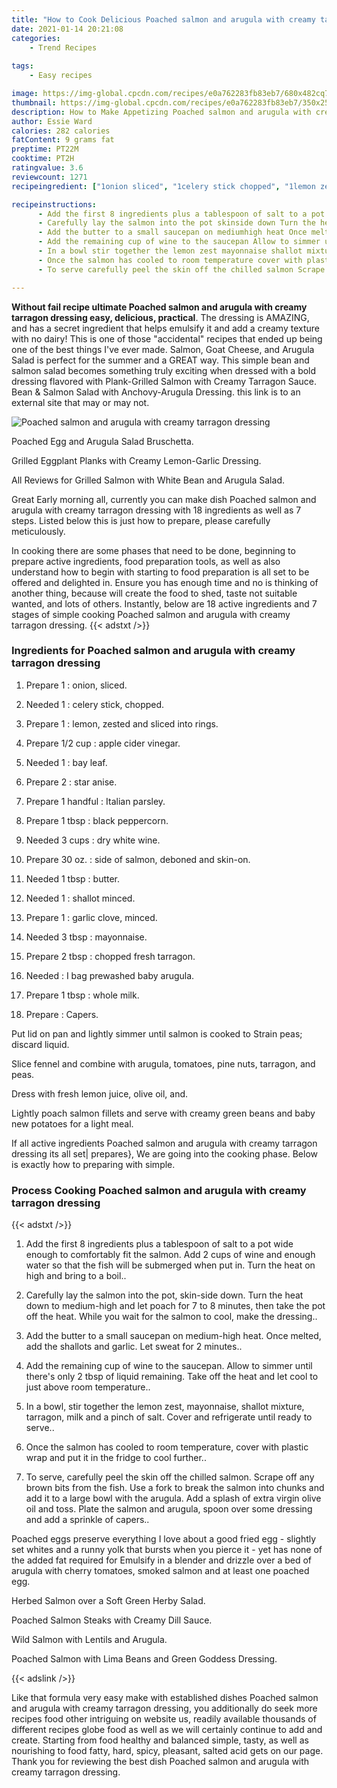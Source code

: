 ```yaml
---
title: "How to Cook Delicious Poached salmon and arugula with creamy tarragon dressing"
date: 2021-01-14 20:21:08
categories:
    - Trend Recipes
    
tags:
    - Easy recipes

image: https://img-global.cpcdn.com/recipes/e0a762283fb83eb7/680x482cq70/poached-salmon-and-arugula-with-creamy-tarragon-dressing-recipe-main-photo.jpg
thumbnail: https://img-global.cpcdn.com/recipes/e0a762283fb83eb7/350x250cq70/poached-salmon-and-arugula-with-creamy-tarragon-dressing-recipe-main-photo.jpg
description: How to Make Appetizing Poached salmon and arugula with creamy tarragon dressing with 18 ingredients and 7 stages of easy cooking.
author: Essie Ward
calories: 282 calories
fatContent: 9 grams fat
preptime: PT22M
cooktime: PT2H
ratingvalue: 3.6
reviewcount: 1271
recipeingredient: ["1onion sliced", "1celery stick chopped", "1lemon zested and sliced into rings", "1/2 cupapple cider vinegar", "1bay leaf", "2star anise", "1 handfulItalian parsley", "1 tbspblack peppercorn", "3 cupsdry white wine", "30 oz.side of salmon deboned and skinon", "1 tbspbutter", "1shallot minced", "1garlic clove minced", "3 tbspmayonnaise", "2 tbspchopped fresh tarragon", "I bag prewashed baby arugula", "1 tbspwhole milk", "Capers"]

recipeinstructions: 
      - Add the first 8 ingredients plus a tablespoon of salt to a pot wide enough to comfortably fit the salmon Add 2 cups of wine and enough water so that the fish will be submerged when put in Turn the heat on high and bring to a boil 
      - Carefully lay the salmon into the pot skinside down Turn the heat down to mediumhigh and let poach for 7 to 8 minutes then take the pot off the heat While you wait for the salmon to cool make the dressing 
      - Add the butter to a small saucepan on mediumhigh heat Once melted add the shallots and garlic Let sweat for 2 minutes 
      - Add the remaining cup of wine to the saucepan Allow to simmer until theres only 2 tbsp of liquid remaining Take off the heat and let cool to just above room temperature 
      - In a bowl stir together the lemon zest mayonnaise shallot mixture tarragon milk and a pinch of salt Cover and refrigerate until ready to serve 
      - Once the salmon has cooled to room temperature cover with plastic wrap and put it in the fridge to cool further 
      - To serve carefully peel the skin off the chilled salmon Scrape off any brown bits from the fish Use a fork to break the salmon into chunks and add it to a large bowl with the arugula Add a splash of extra virgin olive oil and toss Plate the salmon and arugula spoon over some dressing and add a sprinkle of capers

---
```




**Without fail recipe ultimate Poached salmon and arugula with creamy tarragon dressing easy, delicious, practical**. The dressing is AMAZING, and has a secret ingredient that helps emulsify it and add a creamy texture with no dairy! This is one of those &#34;accidental&#34; recipes that ended up being one of the best things I&#39;ve ever made. Salmon, Goat Cheese, and Arugula Salad is perfect for the summer and a GREAT way. This simple bean and salmon salad becomes something truly exciting when dressed with a bold dressing flavored with Plank-Grilled Salmon with Creamy Tarragon Sauce. Bean &amp; Salmon Salad with Anchovy-Arugula Dressing. this link is to an external site that may or may not.


![Poached salmon and arugula with creamy tarragon dressing](https://img-global.cpcdn.com/recipes/e0a762283fb83eb7/680x482cq70/poached-salmon-and-arugula-with-creamy-tarragon-dressing-recipe-main-photo.jpg "Poached salmon and arugula with creamy tarragon dressing")



Poached Egg and Arugula Salad Bruschetta.

Grilled Eggplant Planks with Creamy Lemon-Garlic Dressing.

All Reviews for Grilled Salmon with White Bean and Arugula Salad.


Great Early morning all, currently you can make dish Poached salmon and arugula with creamy tarragon dressing with 18 ingredients as well as 7 steps. Listed below this is just how to prepare, please carefully meticulously.

In cooking there are some phases that need to be done, beginning to prepare active ingredients, food preparation tools, as well as also understand how to begin with starting to food preparation is all set to be offered and delighted in. Ensure you has enough time and no is thinking of another thing, because will create the food to shed, taste not suitable wanted, and lots of others. Instantly, below are 18 active ingredients and 7 stages of simple cooking Poached salmon and arugula with creamy tarragon dressing.
{{< adstxt />}}

### Ingredients for Poached salmon and arugula with creamy tarragon dressing


1. Prepare 1 : onion, sliced.

1. Needed 1 : celery stick, chopped.

1. Prepare 1 : lemon, zested and sliced into rings.

1. Prepare 1/2 cup : apple cider vinegar.

1. Needed 1 : bay leaf.

1. Prepare 2 : star anise.

1. Prepare 1 handful : Italian parsley.

1. Prepare 1 tbsp : black peppercorn.

1. Needed 3 cups : dry white wine.

1. Prepare 30 oz. : side of salmon, deboned and skin-on.

1. Needed 1 tbsp : butter.

1. Needed 1 : shallot minced.

1. Prepare 1 : garlic clove, minced.

1. Needed 3 tbsp : mayonnaise.

1. Prepare 2 tbsp : chopped fresh tarragon.

1. Needed  : I bag prewashed baby arugula.

1. Prepare 1 tbsp : whole milk.

1. Prepare  : Capers.


Put lid on pan and lightly simmer until salmon is cooked to Strain peas; discard liquid.

Slice fennel and combine with arugula, tomatoes, pine nuts, tarragon, and peas.

Dress with fresh lemon juice, olive oil, and.

Lightly poach salmon fillets and serve with creamy green beans and baby new potatoes for a light meal.


If all active ingredients Poached salmon and arugula with creamy tarragon dressing its all set| prepares}, We are going into the cooking phase. Below is exactly how to preparing with simple.

### Process Cooking Poached salmon and arugula with creamy tarragon dressing

{{< adstxt />}}


1. Add the first 8 ingredients plus a tablespoon of salt to a pot wide enough to comfortably fit the salmon. Add 2 cups of wine and enough water so that the fish will be submerged when put in. Turn the heat on high and bring to a boil..



1. Carefully lay the salmon into the pot, skin-side down. Turn the heat down to medium-high and let poach for 7 to 8 minutes, then take the pot off the heat. While you wait for the salmon to cool, make the dressing..



1. Add the butter to a small saucepan on medium-high heat. Once melted, add the shallots and garlic. Let sweat for 2 minutes..



1. Add the remaining cup of wine to the saucepan. Allow to simmer until there&#39;s only 2 tbsp of liquid remaining. Take off the heat and let cool to just above room temperature..



1. In a bowl, stir together the lemon zest, mayonnaise, shallot mixture, tarragon, milk and a pinch of salt. Cover and refrigerate until ready to serve..



1. Once the salmon has cooled to room temperature, cover with plastic wrap and put it in the fridge to cool further..



1. To serve, carefully peel the skin off the chilled salmon. Scrape off any brown bits from the fish. Use a fork to break the salmon into chunks and add it to a large bowl with the arugula. Add a splash of extra virgin olive oil and toss. Plate the salmon and arugula, spoon over some dressing and add a sprinkle of capers..




Poached eggs preserve everything I love about a good fried egg - slightly set whites and a runny yolk that bursts when you pierce it - yet has none of the added fat required for Emulsify in a blender and drizzle over a bed of arugula with cherry tomatoes, smoked salmon and at least one poached egg.

Herbed Salmon over a Soft Green Herby Salad.

Poached Salmon Steaks with Creamy Dill Sauce.

Wild Salmon with Lentils and Arugula.

Poached Salmon with Lima Beans and Green Goddess Dressing.


{{< adslink />}}

Like that formula very easy make with established dishes Poached salmon and arugula with creamy tarragon dressing, you additionally do seek more recipes food other intriguing on website us, readily available thousands of different recipes globe food as well as we will certainly continue to add and create. Starting from food healthy and balanced simple, tasty, as well as nourishing to food fatty, hard, spicy, pleasant, salted acid gets on our page. Thank you for reviewing the best dish Poached salmon and arugula with creamy tarragon dressing.
